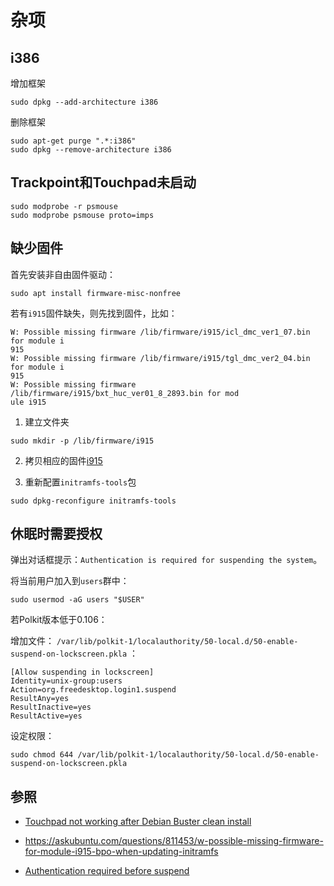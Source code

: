 # 杂项

## i386

增加框架
```
sudo dpkg --add-architecture i386
```

删除框架
```
sudo apt-get purge ".*:i386"
sudo dpkg --remove-architecture i386
```

## Trackpoint和Touchpad未启动

```
sudo modprobe -r psmouse
sudo modprobe psmouse proto=imps
```

## 缺少固件

首先安装非自由固件驱动：
```
sudo apt install firmware-misc-nonfree 
```

若有`i915`固件缺失，则先找到固件，比如：

```
W: Possible missing firmware /lib/firmware/i915/icl_dmc_ver1_07.bin for module i
915
W: Possible missing firmware /lib/firmware/i915/tgl_dmc_ver2_04.bin for module i
915
W: Possible missing firmware /lib/firmware/i915/bxt_huc_ver01_8_2893.bin for mod
ule i915
```

1. 建立文件夹
```
sudo mkdir -p /lib/firmware/i915
```

2. 拷贝相应的固件[i915](https://git.kernel.org/pub/scm/linux/kernel/git/firmware/linux-firmware.git/plain/i915)

3. 重新配置`initramfs-tools`包

```
sudo dpkg-reconfigure initramfs-tools
```

## 休眠时需要授权

弹出对话框提示：`Authentication is required for suspending the system`。

将当前用户加入到`users`群中：
```
sudo usermod -aG users "$USER"
```

若Polkit版本低于0.106：

增加文件：
`/var/lib/polkit-1/localauthority/50-local.d/50-enable-suspend-on-lockscreen.pkla`
：

```
[Allow suspending in lockscreen]
Identity=unix-group:users
Action=org.freedesktop.login1.suspend
ResultAny=yes
ResultInactive=yes
ResultActive=yes
```

设定权限：
```
sudo chmod 644 /var/lib/polkit-1/localauthority/50-local.d/50-enable-suspend-on-lockscreen.pkla
```

## 参照

- [Touchpad not working after Debian Buster clean install](https://www.reddit.com/r/debian/comments/compbe/touchpad_not_working_after_debian_buster_clean/)

- https://askubuntu.com/questions/811453/w-possible-missing-firmware-for-module-i915-bpo-when-updating-initramfs

- [Authentication required before suspend](https://askubuntu.com/questions/543921/authentication-required-before-suspend)